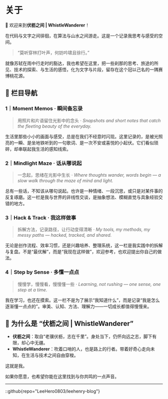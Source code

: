 # 关于
👋 欢迎来到**伏枥之间 | WhistleWanderer**！

在代码与文字之间徘徊，在算法与山水之间游走。这是一个记录我思考与感受的空间。

> “莫听穿林打叶声，何妨吟啸且徐行。”

就像苏轼在雨中行走时的豁达，我也希望在这里，把一些刹那的思考、旅途的所见、技术的探索、与生活的感悟，化为文字与片段，留存在这个冠以己名的一隅赛博桃花源。

## 📖 栏目导航

### 1｜Moment Memos · 瞬间备忘录

> 用照片和片语留住光影中的念头 · *Snapshots and short notes that catch the fleeting beauty of the everyday.*

生活里那些小小的画面与感受，总是在我们不经意时闪现。这里记录的，是被光照亮的一瞬、是坐地铁听到的一句歌词、是一次不安或喜悦的小起伏。它们看似琐碎，却串联起我生活的感知线索。

### 2｜**Mindlight Maze · 话从哪说起**

> 一念起，思绪在光影中生长 · *Where thoughts wander, words begin — a slow walk through the maze of mind and light.*

总有一些话，不知该从哪句说起。也许是一种情绪、一段沉思，或只是对某件事的反复琢磨。这一栏是我与世界的非线性交谈，是抽象想法、模糊直觉与具象经验交错的地方。

### 3｜**Hack & Track · 我这样做事**

> 拆解方法，记录路径，让行动变得清晰 · *My tools, my methods, my messy paths — hacked, tracked, and shared.*

无论是创作流程、效率习惯，还是兴趣培养、整理系统，这一栏是我实践中的拆解与复盘。不是“最优解”，而是“我现在这样做”，欢迎参考，也欢迎提出你自己的做法。

### 4｜**Step by Sense · 多懂一点点**

> 慢慢学，慢慢看，慢慢懂一些 · *Learning, not rushing — one sense, one step at a time.*

我在学习，也还在摸索。这一栏不是为了展示“我知道什么”，而是记录“我是怎么逐渐懂一点点的”。审美、认知、方法、理解力——一切成长都值得慢慢来。

## 🌿 为什么是 “伏枥之间 | WhistleWanderer”

- **伏枥之间**：取自“老骥伏枥，志在千里”。身处当下，仍怀向远之志，脚下有限，却心中无疆。
- **WhistleWanderer**：吹着口哨的人，也是路上的行者。带着好奇心走向未知，在生活与技术之间自由穿梭。

这就是我。

如果你愿意，也希望你能在这里找到与你共鸣的一点声音。

---

::github{repo="LeeHero0803/leehenry-blog"}



